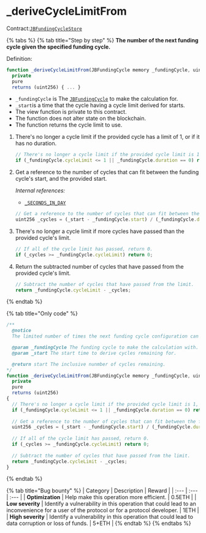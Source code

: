 # \_deriveCycleLimitFrom

Contract:[`JBFundingCycleStore`](../)​

{% tabs %}
{% tab title="Step by step" %}
**The number of the next funding cycle given the specified funding cycle.**

Definition:

```javascript
function _deriveCycleLimitFrom(JBFundingCycle memory _fundingCycle, uint256 _start)
  private
  pure
  returns (uint256) { ... }
```

* `_fundingCycle` is The [`JBFundingCycle`](../../../data-structures/jbfundingcycle.md) to make the calculation for.
* `_start`is a time that the cycle having a cycle limit derived for starts.
* The view function is private to this contract.
* The function does not alter state on the blockchain.
* The function returns the cycle limit to use.

1. There's no longer a cycle limit if the provided cycle has a limit of 1, or if it has no duration.

   ```javascript
   // There's no longer a cycle limit if the provided cycle limit is 1, or if it has no duration.
   if (_fundingCycle.cycleLimit <= 1 || _fundingCycle.duration == 0) return 0;
   ```

2. Get a reference to the number of cycles that can fit between the funding cycle's start, and the provided start.  


   _Internal references:_

   * [`_SECONDS_IN_DAY`](../properties/_seconds_in_day.md)

   ```javascript
   // Get a reference to the number of cycles that can fit between the funding cycle's start, and the provided start.
   uint256 _cycles = (_start - _fundingCycle.start) / (_fundingCycle.duration * _SECONDS_IN_DAY);
   ```

3. There's no longer a cycle limit if more cycles have passed than the provided cycle's limit.

   ```javascript
   // If all of the cycle limit has passed, return 0.
   if (_cycles >= _fundingCycle.cycleLimit) return 0;
   ```

4. Return the subtracted number of cycles that have passed from the provided cycle's limit.

   ```javascript
   // Subtract the number of cycles that have passed from the limit.
   return _fundingCycle.cycleLimit - _cycles;
   ```

  


  


  
{% endtab %}

{% tab title="Only code" %}
```javascript
/** 
  @notice 
  The limited number of times the next funding cycle configuration can be active given the specified funding cycle.

  @param _fundingCycle The funding cycle to make the calculation with.
  @param _start The start time to derive cycles remaining for.

  @return start The inclusive nunmber of cycles remaining.
*/
function _deriveCycleLimitFrom(JBFundingCycle memory _fundingCycle, uint256 _start)
  private
  pure
  returns (uint256)
{
  // There's no longer a cycle limit if the provided cycle limit is 1, or if it has no duration.
  if (_fundingCycle.cycleLimit <= 1 || _fundingCycle.duration == 0) return 0;
  
  // Get a reference to the number of cycles that can fit between the funding cycle's start, and the provided start.
  uint256 _cycles = (_start - _fundingCycle.start) / (_fundingCycle.duration * _SECONDS_IN_DAY);
  
  // If all of the cycle limit has passed, return 0.
  if (_cycles >= _fundingCycle.cycleLimit) return 0;
  
  // Subtract the number of cycles that have passed from the limit.
  return _fundingCycle.cycleLimit - _cycles;
}
```
{% endtab %}

{% tab title="Bug bounty" %}
| Category | Description | Reward |
| :--- | :--- | :--- |
| **Optimization** | Help make this operation more efficient. | 0.5ETH |
| **Low severity** | Identify a vulnerability in this operation that could lead to an inconvenience for a user of the protocol or for a protocol developer. | 1ETH |
| **High severity** | Identify a vulnerability in this operation that could lead to data corruption or loss of funds. | 5+ETH |
{% endtab %}
{% endtabs %}

